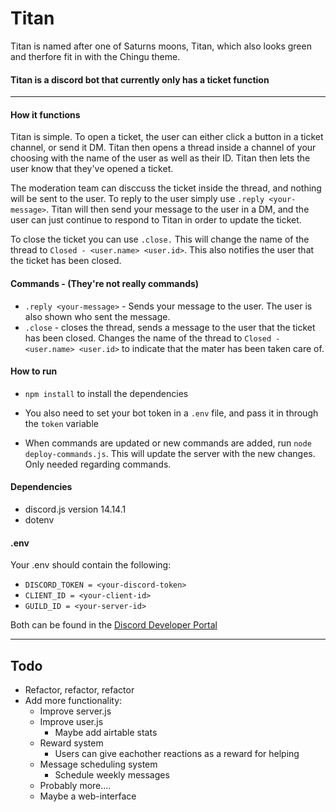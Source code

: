 # Titan
Titan is named after one of Saturns moons, Titan, which also looks green and therfore fit in with the Chingu theme.
#### Titan is a discord bot that currently only has a ticket function
___
#### How it functions
Titan is simple. To open a ticket, the user can either click a button in a ticket channel, or send it DM. Titan then opens a thread inside a channel of your choosing with the name of the user as well as their ID. Titan then lets the user know that they've opened a ticket.

The moderation team can disccuss the ticket inside the thread, and nothing will be sent to the user. To reply to the user simply use `.reply <your-message>`. Titan will then send your message to the user in a DM, and the user can just continue to respond to Titan in order to update the ticket.

To close the ticket you can use `.close.` This will change the name of the thread to `Closed - <user.name> <user.id>`. This also notifies the user that the ticket has been closed.

#### Commands - (They're not really commands)
* `.reply <your-message>` - Sends your message to the user. The user is also shown who sent the message.
* `.close` - closes the thread, sends a message to the user that the ticket has been closed. Changes the name of the thread to `Closed - <user.name> <user.id>` to indicate that the mater has been taken care of.
#### How to run
* `npm install` to install the dependencies 
* You also need to set your bot token in a `.env` file, and pass it in through the `token` variable

* When commands are updated or new commands are added, run `node deploy-commands.js`. This will update the server with the new changes. Only needed regarding commands.

#### Dependencies
* discord.js version 14.14.1
* dotenv

#### .env
Your .env should contain the following:
* `DISCORD_TOKEN = <your-discord-token>`
* `CLIENT_ID = <your-client-id>`
* `GUILD_ID = <your-server-id>`

Both can be found in the [Discord Developer Portal](https://discord.com/developers/)

___
## Todo
* Refactor, refactor, refactor
* Add more functionality:
  * Improve server.js
  * Improve user.js
    * Maybe add airtable stats
  * Reward system
    * Users can give eachother reactions as a reward for helping
  * Message scheduling system
    * Schedule weekly messages
  * Probably more....
  * Maybe a web-interface